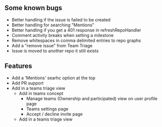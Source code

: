 ## Some known bugs

- Better handling if the issue is failed to be created
- Better handling for searching "Mentions" 
- Better handling if you get a 401 response in refreshRepoHandler
- Comment activity breaks when setting a milestone
- Remove whitespaces in comma delimited entries to repo graphs
- Add a "remove issue" from Team Triage
- Issue is moved to another repo it still exists 

## Features

- Add a 'Mentions' searhc option at the top
- Add PR support
- Add in a teams triage view
   - Add in teams concept
      - Manage teams (Ownership and participated) view on user profile page
      - Teams settings page
      - Accept / decline invite page
   - Add in a teams triage view
